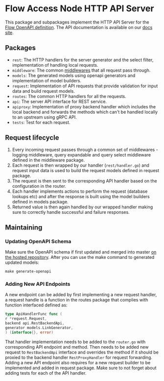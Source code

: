# Flow Access Node HTTP API Server

This package and subpackages implement the HTTP API Server for
the [Flow OpenAPI definition](https://github.com/onflow/flow/blob/master/openapi/access.yaml). The API documentation is
available on our [docs site](https://docs.onflow.org/http-api/).

## Packages

- `rest`: The HTTP handlers for the server generator and the select filter, implementation of handling local requests.
- `middleware`: The common [middlewares](https://github.com/gorilla/mux#middleware) that all request pass through.
- `models`: The generated models using openapi generators and implementation of model builders.
- `request`: Implementation of API requests that provide validation for input data and build request models.
- `routes`: The common HTTP handlers for all the requests.
- `api`: The server API interface for REST service.
- `apiproxy`: Implementation of proxy backend handler which includes the local backend and forwards the methods which 
can't be handled locally to an upstream using gRPC API.
- `tests`: Test for each request.

## Request lifecycle

1. Every incoming request passes through a common set of middlewares - logging middleware, query expandable and query
   select middleware defined in the middleware package.
2. Each request is then wrapped by our handler (`rest/handler.go`) and request input data is used to build the request
   models defined in request package.
3. The request is then sent to the corresponding API handler based on the configuration in the router.
4. Each handler implements actions to perform the request (database lookups etc) and after the response is built using
   the model builders defined in models package.
5. Returned value is then again handled by our wrapped handler making sure to correctly handle successful and failure
   responses.

## Maintaining

### Updating OpenAPI Schema

Make sure the OpenAPI schema if first updated and merged into
master [on the hosted repository](https://github.com/onflow/flow/tree/master/openapi). After you can use the make
command to generated updated models:

```makefile
make generate-openapi
```

### Adding New API Endpoints

A new endpoint can be added by first implementing a new request handler, a request handle is a function in the routes
package that complies with function interfaced defined as:

```go
type ApiHandlerFunc func (
r *request.Request,
backend api.RestBackendApi,
generator models.LinkGenerator,
) (interface{}, error)
```

That handler implementation needs to be added to the `router.go` with corresponding API endpoint and method. Then needs 
to be added new request to `RestBackendApi` interface and overrides the method if it should be proxied to the backend 
handler `RestProxyHandler` for request forwarding. Adding a new API endpoint also requires for a new request builder to 
be implemented and added in request package. Make sure to not forget about adding tests for each of the API handler.
